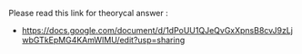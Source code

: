 Please read this link for theorycal answer : 
* https://docs.google.com/document/d/1dPoUU1QJeQvGxXpnsB8cvJ9zLjwbGTkEpMG4KAmWIMU/edit?usp=sharing

